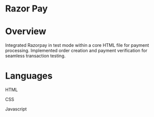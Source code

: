 <h1>Razor Pay</h1>

<h1>Overview</h1>

<p>Integrated Razorpay in test mode within a core HTML file for payment processing. Implemented order creation and payment verification for seamless transaction testing.</p>

<h1>Languages</h1>

<p>HTML</p>
<p>CSS</p>
<p>Javascript</p>
